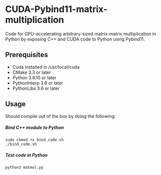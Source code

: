 # CUDA-Pybind11-matrix-multiplication
Code for GPU-accelerating arbitrary-sized matrix-matrix multiplication in Python by exposing C++ and CUDA code to Python using Pybind11.

## Prerequisites
- Cuda installed in /usr/local/cuda
- CMake 3.3 or later
- Python 3.8.10 or later
- PythonInterp 3.6 or later
- PythonLibs 3.6 or later

## Usage
Should compile out of the box by doing the following:
##### Bind C++ module to Python
```sudo chmod +x bind_code.sh```<br>
```./bind_code.sh```
##### Test code in Python
```python3 matmul.py```
